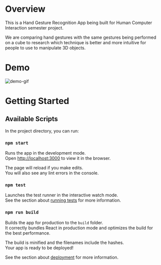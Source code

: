 # Overview

This is a Hand Gesture Recognition App being built for Human Computer Interaction semester project.

We are comparing hand gestures with the same gestures being performed on a cube to research which technique is better and more intuitive for people to use to manipulate 3D objects.

# Demo

![demo-gif](https://media0.giphy.com/media/kwFhnQYxXTXtcXIc4m/giphy.gif)

# Getting Started

## Available Scripts

In the project directory, you can run:

### `npm start`

Runs the app in the development mode.\
Open [http://localhost:3000](http://localhost:3000) to view it in the browser.

The page will reload if you make edits.\
You will also see any lint errors in the console.

### `npm test`

Launches the test runner in the interactive watch mode.\
See the section about [running tests](https://facebook.github.io/create-react-app/docs/running-tests) for more information.

### `npm run build`

Builds the app for production to the `build` folder.\
It correctly bundles React in production mode and optimizes the build for the best performance.

The build is minified and the filenames include the hashes.\
Your app is ready to be deployed!

See the section about [deployment](https://facebook.github.io/create-react-app/docs/deployment) for more information.
